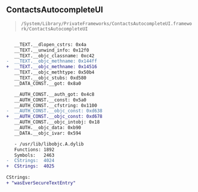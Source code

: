 ## ContactsAutocompleteUI

> `/System/Library/PrivateFrameworks/ContactsAutocompleteUI.framework/ContactsAutocompleteUI`

```diff

   __TEXT.__dlopen_cstrs: 0x4a
   __TEXT.__unwind_info: 0x12f0
   __TEXT.__objc_classname: 0xc42
-  __TEXT.__objc_methname: 0x144ff
+  __TEXT.__objc_methname: 0x14516
   __TEXT.__objc_methtype: 0x50b4
   __TEXT.__objc_stubs: 0xd580
   __DATA_CONST.__got: 0x8a0

   __AUTH_CONST.__auth_got: 0x4c8
   __AUTH_CONST.__const: 0x5a0
   __AUTH_CONST.__cfstring: 0x1100
-  __AUTH_CONST.__objc_const: 0xd638
+  __AUTH_CONST.__objc_const: 0xd678
   __AUTH_CONST.__objc_intobj: 0x18
   __AUTH.__objc_data: 0xb90
   __DATA.__objc_ivar: 0x594

   - /usr/lib/libobjc.A.dylib
   Functions: 1892
   Symbols:   2463
-  CStrings:  4024
+  CStrings:  4025
 
CStrings:
+ "wasEverSecureTextEntry"

```
